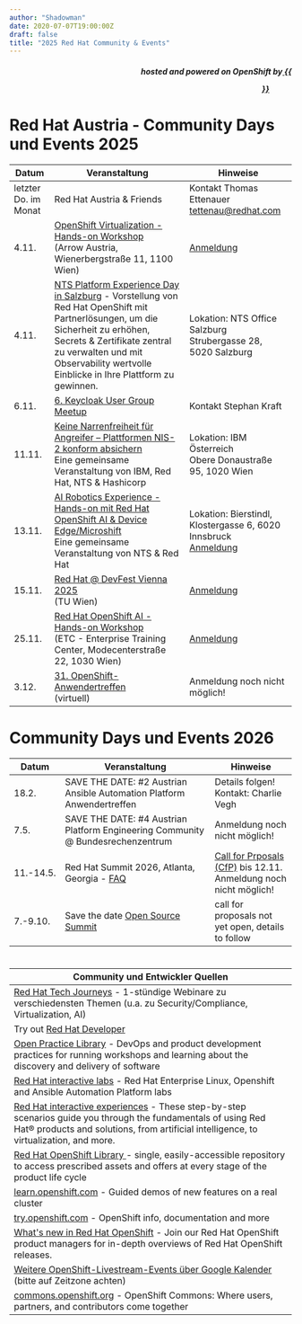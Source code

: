 ```yaml
---
author: "Shadowman"
date: 2020-07-07T19:00:00Z
draft: false
title: "2025 Red Hat Community & Events"
---
```

 
<div style="text-align:right;">
<h5> hosted and powered on OpenShift by<a href="https://marketplace.cancom.at/en-US/home"> {{<figure src="CANCOM_Logo_Rot_sRGB.svg" width="100">}}</a> </h5>
</div>

# Red Hat Austria - Community Days und Events 2025
  
|<nobr>Datum</nobr>| Veranstaltung | Hinweise | 
| ------------ | ------------- |--------| 
| letzter Do. im Monat | Red Hat Austria & Friends | Kontakt Thomas Ettenauer tettenau@redhat.com | 
| 4.11. | [OpenShift Virtualization - Hands-on Workshop](https://people.redhat.com/skraft/2025/20251104_OpenShiftVirtualizationHandsOnWorkshop.pdf) <br>(Arrow Austria, <br> Wienerbergstraße 11, 1100 Wien)| [Anmeldung](https://forms.gle/a5JMTSHkBZtqTZ876)|
| 4.11. | [NTS Platform Experience Day in Salzburg](https://www.nts.eu/event/platform-experience-day-salzburg/) - Vorstellung von Red Hat OpenShift mit Partnerlösungen, um die Sicherheit zu erhöhen, Secrets & Zertifikate zentral zu verwalten und mit Observability wertvolle Einblicke in Ihre Plattform zu gewinnen. | Lokation: NTS Office Salzburg  <br> Strubergasse 28, 5020 Salzburg |
| 6.11. | [6. Keycloak User Group Meetup](https://www.meetup.com/de-DE/keycloak-user-group-austria/events/305127951/) | Kontakt Stephan Kraft |
| 11.11. | [Keine Narrenfreiheit für Angreifer – Plattformen NIS-2 konform absichern](https://www.eventbrite.at/e/keine-narrenfreiheit-fur-angreifer-plattformen-nis-2-fit-gestalten-tickets-1647572255969?aff=oddtdtcreator) <br> Eine gemeinsame Veranstaltung von IBM, Red Hat, NTS & Hashicorp| Lokation: IBM Österreich <br> Obere Donaustraße 95, 1020 Wien |
| 13.11. | [AI Robotics Experience - Hands-on mit Red Hat OpenShift AI & Device Edge/Microshift](https://people.redhat.com/skraft/2025/20251113_RoboExperience/1-pager-AIRoboticsExperience.pdf) <br> Eine gemeinsame Veranstaltung von NTS & Red Hat | Lokation: Bierstindl, Klostergasse 6, 6020 Innsbruck <br> [Anmeldung](https://www.nts.eu/event/ai-robotics-experience/) |
| 15.11. | [Red Hat @ DevFest Vienna 2025](https://www.devfest.at/) <br> (TU Wien)| [Anmeldung](https://www.devfest.at/)|
| 25.11. | [Red Hat OpenShift AI - Hands-on Workshop](https://people.redhat.com/skraft/2025/20251125_OpenShiftAI_HandsOnWorkshop.pdf) <br>(ETC - Enterprise Training Center, Modecenterstraße 22, 1030 Wien)| [Anmeldung](https://forms.gle/a5JMTSHkBZtqTZ876)|
| 3.12. | [31. OpenShift-Anwendertreffen](https://www.openshift-anwender.de/) <br> (virtuell)| Anmeldung noch nicht möglich!|

# Community Days und Events 2026
|<nobr>Datum</nobr>| Veranstaltung | Hinweise | 
| ------------ | ------------- |--------| 
| 18.2. | SAVE THE DATE: #2 Austrian Ansible Automation Platform Anwendertreffen | Details folgen! Kontakt: Charlie Vegh |
| 7.5. | SAVE THE DATE: #4 Austrian Platform Engineering Community @ Bundesrechenzentrum| Anmeldung noch nicht möglich! |
| 11.-14.5. | Red Hat Summit 2026, Atlanta, Georgia - [FAQ](https://www.redhat.com/en/summit/about/faq) | [Call for Prposals (CfP)](http://red.ht/cfp) bis 12.11. <br> Anmeldung noch nicht möglich!|
| 7.-9.10. | Save the date [Open Source Summit](https://events.linuxfoundation.org/open-source-summit-europe/) | call for proposals not yet open, details to follow |

#
 
| Community und Entwickler Quellen | 
| -------------------------------------------| 
| [Red Hat Tech Journeys](https://events.redhat.com/profile/form/index.cfm?PKformID=0x13717060001) - 1-stündige Webinare zu verschiedensten Themen (u.a. zu Security/Compliance, Virtualization, AI)|
| Try out [Red Hat Developer](https://developers.redhat.com/) |
| [Open Practice Library](https://openpracticelibrary.com/)  - DevOps and product development practices for running workshops and learning about the discovery and delivery of software |
| [Red Hat interactive labs](https://www.redhat.com/en/interactive-labs) - Red Hat Enterprise Linux, Openshift and Ansible Automation Platform labs |
| [Red Hat interactive experiences](https://www.redhat.com/en/interactive-experiences) - These step-by-step scenarios guide you through the fundamentals of using Red Hat® products and solutions, from artificial intelligence, to virtualization, and more. |
| [Red Hat OpenShift Library ](https://access.redhat.com/articles/7052429) - single, easily-accessible repository to access prescribed assets and offers at every stage of the product life cycle |
| [learn.openshift.com](https://learn.openshift.com) - Guided demos of new features on a real cluster |
| [try.openshift.com](https://try.openshift.com) - OpenShift info, documentation and more |
| [What's new in Red Hat OpenShift](https://www.redhat.com/en/whats-new-red-hat-openshift) - Join our Red Hat OpenShift product managers for in-depth overviews of Red Hat OpenShift releases. |
| [Weitere OpenShift-Livestream-Events über Google Kalender](https://calendar.google.com/calendar/u/0/embed?src=redhatstreaming@gmail.com) (bitte auf Zeitzone achten) |
| [commons.openshift.org](https://commons.openshift.org) - OpenShift Commons: Where users, partners, and contributors come together |
